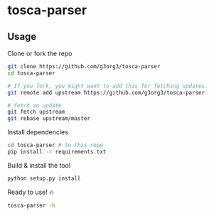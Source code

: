 # tosca-parser

## Usage

Clone or fork the repo
```sh
git clone https://github.com/g3org3/tosca-parser
cd tosca-parser

# If you fork, you might want to add this for fetching updates.
git remote add upstream https://github.com/g3org3/tosca-parser

# fetch an update
git fetch upstream
git rebase upstream/master
```

Install dependencies
```sh
cd tosca-parser # to this repo
pip install -r requirements.txt
```
Build & install the tool
```sh
python setup.py install
```

Ready to use! 🔥
```sh
tosca-parser -h
```

